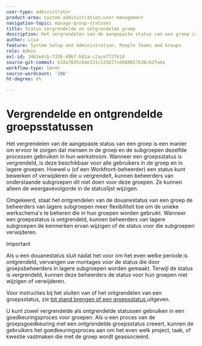 ```yaml
---
user-type: administrator
product-area: system-administration;user-management
navigation-topic: manage-group-statuses
title: Status vergrendelde en ontgrendelde groep
description: Het vergrendelen van de aangepaste status van een groep is een manier om ervoor te zorgen dat mensen in de groep en de subgroepen dezelfde processen gebruiken in hun werkstroom. Wanneer een groepsstatus is vergrendeld, is deze beschikbaar voor alle gebruikers in de groep en in lagere groepen.
author: Lisa
feature: System Setup and Administration, People Teams and Groups
role: Admin
exl-id: 3463e4cb-7336-49b7-b81a-c2acef72f61d
source-git-commit: b18a7835c6de131c125b77c6688057638c62fa4a
workflow-type: tm+mt
source-wordcount: '286'
ht-degree: 0%

---
```


# Vergrendelde en ontgrendelde groepsstatussen

Het vergrendelen van de aangepaste status van een groep is een manier om ervoor te zorgen dat mensen in de groep en de subgroepen dezelfde processen gebruiken in hun werkstroom. Wanneer een groepsstatus is vergrendeld, is deze beschikbaar voor alle gebruikers in de groep en in lagere groepen. Hoewel u (of een Workfront-beheerder) een status kunt bewerken of verwijderen die u vergrendelt, kunnen beheerders van onderstaande subgroepen dit niet doen voor deze groepen. Ze kunnen alleen de weergavevolgorde in de statuslijst wijzigen.

Omgekeerd, staat het ontgrendelen van de douanestatus van een groep de beheerders van lagere subgroepen meer flexibiliteit toe om de unieke werkschema&#39;s te beheren die in hun groepen worden gebruikt. Wanneer een groepsstatus is ontgrendeld, kunnen beheerders van lagere subgroepen de kenmerken ervan wijzigen of de status voor die subgroepen verwijderen.

>[!IMPORTANT]
>
>Als u een douanestatus sluit nadat het voor om het even welke periode is ontgrendeld, vervangen uw montages voor de status die door groepsbeheerders in lagere subgroepen worden gemaakt. Terwijl de status is vergrendeld, kunnen deze beheerders de status voor hun groepen niet wijzigen of verwijderen.

Voor instructies bij het sluiten van of het ontgrendelen van een groepsstatus, zie [ tot stand brengen of een groepsstatus ](../../../administration-and-setup/manage-groups/manage-group-statuses/create-or-edit-a-group-status.md) uitgeven.

U kunt zowel vergrendelde als ontgrendelde statussen gebruiken in een goedkeuringsproces voor groepen. Als u een proces van de groepsgoedkeuring met een ontgrendelde groepsstatus creeert, kunnen de gebruikers het goedkeuringsproces aan om het even welk project, taak, of kwestie vastmaken die met de groep wordt geassocieerd.

